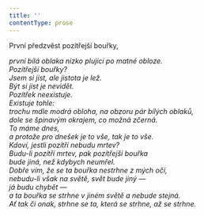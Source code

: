 ```yaml
---
title: ''
contentType: prose
---
```


<section>

První předzvěst pozítřejší bouřky,

_první bílá oblaka nízko plující po matné obloze.  
Pozítřejší bouřky?  
Jsem si jist, ale jistota je lež.  
Být si jist je nevidět.  
Pozítřek neexistuje.  
Existuje tohle:  
trochu mdle modrá obloha, na obzoru pár bílých oblaků,  
dole se špinavým okrajem, co možná zčerná.  
To máme dnes,  
a protože pro dnešek je to vše, tak je to vše.  
Kdoví, jestli pozítří nebudu mrtev?  
Budu-li pozítří mrtev, pak pozítřejší bouřka  
bude jiná, než kdybych neumřel.  
Dobře vím, že se ta bouřka nestrhne z mých očí,  
nebudu-li však na světě, svět bude jiný —  
já budu chybět —  
a ta bouřka se strhne v jiném světě a nebude stejná.  
Ať tak či onak, strhne se ta, která se strhne, až se strhne._

</section>
